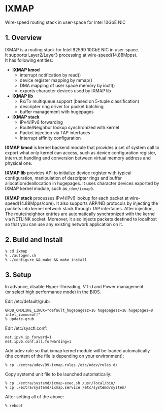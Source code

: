 # IXMAP
Wire-speed routing stack in user-space for Intel 10GbE NIC

## 1. Overview
IXMAP is a routing stack for Intel 82599 10GbE NIC in user-space.  
It supports Layer2/Layer3 processing at wire-speed(14.88Mpps).  
It has following entities:

* **IXMAP kmod**
	* interrupt notification by read()
	* device register mapping by mmap()
	* DMA mapping of user space memory by ioctl()
	* exports character devices used by IXMAP lib
* **IXMAP lib**
	* Rx/Tx multiqueue support (based on 5-tuple classification)
	* descripter ring driver for packet batching
	* buffer management with hugepages
* **IXMAP stack**
	* IPv4/IPv6 forwarding
	* Route/Neighbor lookup synchronized with kernel
	* Packet injection via TAP interfaces
	* Interrupt affinity configuration

**IXMAP kmod** is kernel backend module that provides a set of system call
to export what only kernel can access, such as device configuration register,
interrupt handling and conversion between virtual memory address and physical one.

**IXMAP lib** provides API to initialize device register with typical configuration,
manipulation of descripter rings and buffer allocation/deallocation in hugepages.
It uses character devices exported by IXMAP kernel module, such as `/dev/ixmap0`.

**IXMAP stack** processes IPv4/IPv6 lookup for each packet at wire-speed(14.88Mpps/core).
It also supports ARP/ND protocols by injecting the packets into kernel network stack
through TAP interfaces. After injection, The route/neighbor entries are automatically
synchronized with the kernel via NETLINK socket. Moreover, it also injects packets
destined to localhost so that you can use any existing network application on it.

## 2. Build and Install

    % cd ixmap
    % ./autogen.sh
    % ./configure && make && make install

## 3. Setup

In advance, disable Hyper-Threading, VT-d and Power management  
(or select high performance mode) in the BIOS.

Edit /etc/default/grub:

    GRUB_CMDLINE_LINUX="default_hugepagesz=1G hugepagesz=1G hugepages=8 intel_iommu=off"
    % update-grub

Edit /etc/sysctl.conf:

    net.ipv4.ip_forward=1
    net.ipv6.conf.all.forwarding=1

Add udev rule so that ixmap kernel module will be loaded automatically  
(the content of the file is depending on your environment):

    % cp ./extra/udev/99-ixmap.rules /etc/udev/rules.d/

Copy systemd unit file to be launched automatically:

    % cp ./extra/systemd/ixmap-exec.sh /usr/local/bin/
    % cp ./extra/systemd/ixmap.service /etc/systemd/system/

After setting all of the above:

    % reboot

